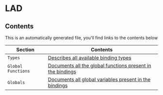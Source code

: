 # LAD

## Contents

This is an automatically generated file, you'll find links to the contents below

| Section | Contents |
| --- | --- |
| `Types` | [Describes all available binding types](./lad/types.md) |
| `Global Functions` | [Documents all the global functions present in the bindings](./lad/functions.md) |
| `Globals` | [Documents all global variables present in the bindings](./lad/globals.md) |

